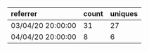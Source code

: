 | referrer          | count | uniques |
| :---------------- | :---- | :------ |
| 03/04/20 20:00:00 | 31    | 27      |
| 04/04/20 20:00:00 | 8     | 6       |